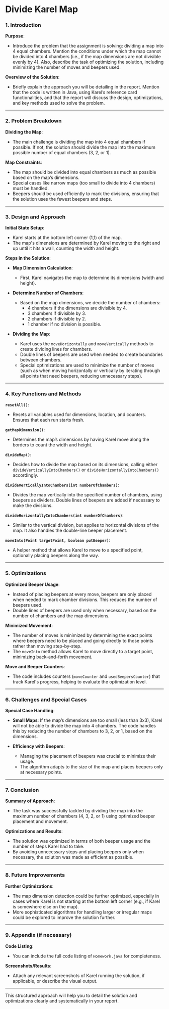 # Divide Karel Map

### **1. Introduction**
**Purpose**:
- Introduce the problem that the assignment is solving: dividing a map into 4 equal chambers. Mention the conditions under which the map cannot be divided into 4 chambers (i.e., if the map dimensions are not divisible evenly by 4). Also, describe the task of optimizing the solution, including minimizing the number of moves and beepers used.

**Overview of the Solution**:
- Briefly explain the approach you will be detailing in the report. Mention that the code is written in Java, using Karel’s reference card functionalities, and that the report will discuss the design, optimizations, and key methods used to solve the problem.

---

### **2. Problem Breakdown**

**Dividing the Map**:
- The main challenge is dividing the map into 4 equal chambers if possible. If not, the solution should divide the map into the maximum possible number of equal chambers (3, 2, or 1).

**Map Constraints**:
- The map should be divided into equal chambers as much as possible based on the map’s dimensions.
- Special cases like narrow maps (too small to divide into 4 chambers) must be handled.
- Beepers should be used efficiently to mark the divisions, ensuring that the solution uses the fewest beepers and steps.

---

### **3. Design and Approach**

**Initial State Setup**:
- Karel starts at the bottom left corner (1,1) of the map.
- The map's dimensions are determined by Karel moving to the right and up until it hits a wall, counting the width and height.

**Steps in the Solution**:
- **Map Dimension Calculation**:
    - First, Karel navigates the map to determine its dimensions (width and height).

- **Determine Number of Chambers**:
    - Based on the map dimensions, we decide the number of chambers:
        - 4 chambers if the dimensions are divisible by 4.
        - 3 chambers if divisible by 3.
        - 2 chambers if divisible by 2.
        - 1 chamber if no division is possible.

- **Dividing the Map**:
    - Karel uses the `moveHorizontally` and `moveVertically` methods to create dividing lines for chambers.
    - Double lines of beepers are used when needed to create boundaries between chambers.
    - Special optimizations are used to minimize the number of moves (such as when moving horizontally or vertically by iterating through all points that need beepers, reducing unnecessary steps).

---

### **4. Key Functions and Methods**

**`resetAll()`**:
- Resets all variables used for dimensions, location, and counters. Ensures that each run starts fresh.

**`getMapDimension()`**:
- Determines the map’s dimensions by having Karel move along the borders to count the width and height.

**`divideMap()`**:
- Decides how to divide the map based on its dimensions, calling either `divideVerticallyIntoChambers()` or `divideHorizontallyIntoChambers()` accordingly.

**`divideVerticallyIntoChambers(int numberOfChambers)`**:
- Divides the map vertically into the specified number of chambers, using beepers as dividers. Double lines of beepers are added if necessary to make the divisions.

**`divideHorizontallyIntoChambers(int numberOfChambers)`**:
- Similar to the vertical division, but applies to horizontal divisions of the map. It also handles the double-line beeper placement.

**`moveInto(Point targetPoint, boolean putBeeper)`**:
- A helper method that allows Karel to move to a specified point, optionally placing beepers along the way.

---

### **5. Optimizations**

**Optimized Beeper Usage**:
- Instead of placing beepers at every move, beepers are only placed when needed to mark chamber divisions. This reduces the number of beepers used.
- Double lines of beepers are used only when necessary, based on the number of chambers and the map dimensions.

**Minimized Movement**:
- The number of moves is minimized by determining the exact points where beepers need to be placed and going directly to those points rather than moving step-by-step.
- The `moveInto` method allows Karel to move directly to a target point, minimizing back-and-forth movement.

**Move and Beeper Counters**:
- The code includes counters (`moveCounter` and `usedBeepersCounter`) that track Karel's progress, helping to evaluate the optimization level.

---

### **6. Challenges and Special Cases**

**Special Case Handling**:
- **Small Maps**: If the map’s dimensions are too small (less than 3x3), Karel will not be able to divide the map into 4 chambers. The code handles this by reducing the number of chambers to 3, 2, or 1, based on the dimensions.

- **Efficiency with Beepers**:
    - Managing the placement of beepers was crucial to minimize their usage.
    - The algorithm adapts to the size of the map and places beepers only at necessary points.

---

### **7. Conclusion**

**Summary of Approach**:
- The task was successfully tackled by dividing the map into the maximum number of chambers (4, 3, 2, or 1) using optimized beeper placement and movement.

**Optimizations and Results**:
- The solution was optimized in terms of both beeper usage and the number of steps Karel had to take.
- By avoiding unnecessary steps and placing beepers only when necessary, the solution was made as efficient as possible.

---

### **8. Future Improvements**

**Further Optimizations**:
- The map dimension detection could be further optimized, especially in cases where Karel is not starting at the bottom left corner (e.g., if Karel is somewhere else on the map).
- More sophisticated algorithms for handling larger or irregular maps could be explored to improve the solution further.

---

### **9. Appendix (if necessary)**

**Code Listing**:
- You can include the full code listing of `Homework.java` for completeness.

**Screenshots/Results**:
- Attach any relevant screenshots of Karel running the solution, if applicable, or describe the visual output.

---

This structured approach will help you to detail the solution and optimizations clearly and systematically in your report.